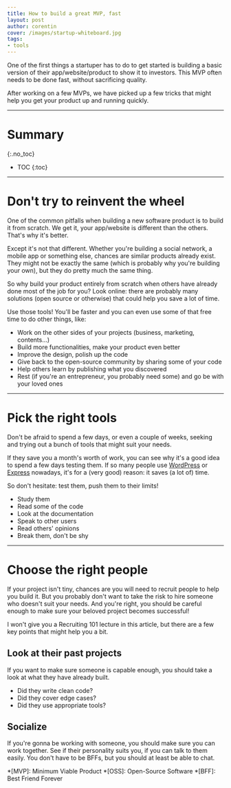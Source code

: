 ```yaml
---
title: How to build a great MVP, fast
layout: post
author: corentin
cover: /images/startup-whiteboard.jpg
tags:
- tools
---
```


One of the first things a startuper has to do to get started is building a basic version of their app/website/product to show it to investors. This MVP often needs to be done fast, without sacrificing quality.

After working on a few MVPs, we have picked up a few tricks that might help you get your product up and running quickly.

---

# Summary
{:.no_toc}

* TOC
{:toc}

---

# Don't try to reinvent the wheel

One of the common pitfalls when building a new software product is to build it from scratch. We get it, your app/website is different than the others. That's why it's better.

Except it's not that different. Whether you're building a social network, a mobile app or something else, chances are similar products already exist. They might not be exactly the same (which is probably why you're building your own), but they do pretty much the same thing.

So why build your product entirely from scratch when others have already done most of the job for you? Look online: there are probably many solutions (open source or otherwise) that could help you save a lot of time.

Use those tools! You'll be faster and you can even use some of that free time to do other things, like:

* Work on the other sides of your projects (business, marketing, contents…)
* Build more functionalities, make your product even better
* Improve the design, polish up the code
* Give back to the open-source community by sharing some of your code
* Help others learn by publishing what you discovered
* Rest (if you're an entrepreneur, you probably need some) and go be with your loved ones

---

# Pick the right tools

Don't be afraid to spend a few days, or even a couple of weeks, seeking and trying out a bunch of tools that might suit your needs.

If they save you a month's worth of work, you can see why it's a good idea to spend a few days testing them. If so many people use [WordPress](https://www.wordpress.org/) or [Express](http://expressjs.com) nowadays, it's for a (very good) reason: it saves (a lot of) time.

So don't hesitate: test them, push them to their limits!

* Study them
* Read some of the code
* Look at the documentation
* Speak to other users
* Read others' opinions
* Break them, don't be shy

---

# Choose the right people

If your project isn't tiny, chances are you will need to recruit people to help you build it. But you probably don't want to take the risk to hire someone who doesn't suit your needs. And you're right, you should be careful enough to make sure your beloved project becomes successful!

I won't give you a Recruiting 101 lecture in this article, but there are a few key points that might help you a bit.

## Look at their past projects

If you want to make sure someone is capable enough, you should take a look at what they have already built.

* Did they write clean code?
* Did they cover edge cases?
* Did they use appropriate tools?

## Socialize

If you're gonna be working with someone, you should make sure you can work together. See if their personality suits you, if you can talk to them easily. You don't have to be BFFs, but you should at least be able to chat.

*[MVP]: Minimum Viable Product
*[OSS]: Open-Source Software
*[BFF]: Best Friend Forever
